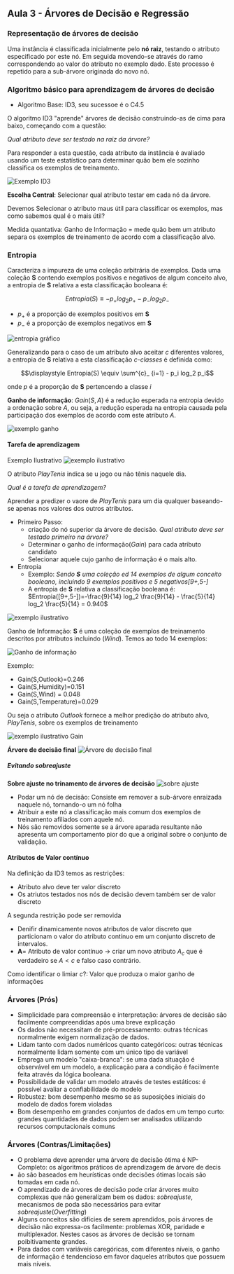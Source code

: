 ## Aula 3 - Árvores de Decisão e Regressão

### Representação de árvores de decisão

Uma instância é classificada inicialmente pelo **nó raiz**, testando o atributo especificado por este nó. Em seguida movendo-se através do ramo correspondendo ao valor do atributo no exemplo dado. Este processo é repetido para a sub-árvore originada do novo nó.

### Algoritmo básico para aprendizagem de árvores de decisão

* Algoritmo Base: ID3, seu sucessoe é o C4.5

O algoritmo ID3 "aprende" árvores de decisão construindo-as de cima para baixo, começando com a questão:

*Qual atributo deve ser testado na raiz da árvore?*

Para responder a esta questão, cada atributo da instância é avaliado usando um teste estatístico para determinar quão bem ele sozinho classifica os exemplos de treinamento.

![Exemplo ID3](./imagem/imagem01.png)

**Escolha Central**: Selecionar qual atributo testar em cada nó da árvore.

Devemos Selecionar o atributo maus útil para classificar os exemplos, mas como sabemos qual é o mais útil?

Medida quantativa: Ganho de Informação = mede quão bem um atributo separa os exemplos de treinamento de acordo com a classificação alvo.

### Entropia

Caracteriza a impureza de uma coleção arbitrária de exemplos. Dada uma coleção **S** contendo exemplos positivos e negativos de algum conceito alvo, a entropia de **S** relativa a esta classificação booleana é:

$$\displaystyle Entropia(S) \equiv -p_+ log_2 p_+ - p_- log_2 p_-$$

* $p_+$ é a proporção de exemplos positivos em **S**
* $p_-$ é a proporção de exemplos negativos em **S**

![entropia gráfico](./imagem/imagem02.png)

Generalizando para o caso de um atributo alvo aceitar *c* diferentes valores, a entropia de **S** relativa a esta classificação *c-classes* é definida como:

$$\displaystyle Entropia(S) \equiv \sum^{c}_ {i=1} - p_i log_2 p_i$$

onde $p$ é a proporção de **S** pertencendo a classe $i$

**Ganho de informação**: $Gain(S,A)$ é a redução esperada na entropia devido a ordenação sobre $A$, ou seja, a redução esperada na entropia causada pela participação dos exemplos de acordo com este atributo $A$.

![exemplo ganho](./imagem/imagem03.png)


#### Tarefa de aprendizagem

Exemplo Ilustrativo
![exemplo ilustrativo](./imagem/imagem04.png)

O atributo *PlayTenis* indica se u jogo ou não tênis naquele dia.

*Qual é a tarefa de aprendizagem?*

Aprender a predizer o vaore de *PlayTenis* para um dia qualquer baseando-se apenas nos valores dos outros atributos.

* Primeiro Passo: 
  * criação do nó superior da árvore de decisão. *Qual atributo deve ser testado primeiro na árvore?*
  * Determinar o ganho de informação(*Gain*) para cada atributo candidato
  * Selecionar aquele cujo ganho de informação é o mais alto.
* Entropia
  * Exemplo: *Sendo **S** uma coleção ed 14 exemplos de algum conceito booleano, incluindo 9 exemplos positivos e 5 negativos\[9+,5-\]* 
  * A entropia de **S** relativa a classificação booleana é: $Entropia([9+,5-])=-\frac{9}{14} log_2 \frac{9}{14} - \frac{5}{14} log_2 \frac{5}{14} = 0.940$

![exemplo ilustrativo](./imagem/imagem05.png)

Ganho de Informação: **S** é uma coleção de exemplos de treinamento descritos por atributos incluindo (*Wind*). Temos ao todo 14 exemplos:

![Ganho de informação](./imagem/imagem06.png)

Exemplo:
* Gain(S,Outlook)=0.246
* Gain(S,Humidity)=0.151
* Gain(S,Wind) = 0.048
* Gain(S,Temperature)=0.029

Ou seja o atributo *Outlook* fornece a melhor predição do atributo alvo, *PlayTenis*, sobre os exemplos de treinamento

![exemplo ilustrativo Gain](./imagem/imagem07.png)

**Árvore de decisão final**
![Árvore de decisão final](./imagem/imagem08.png)

##### Evitando sobreajuste

**Sobre ajuste no trinamento de árvores de decisão**
![sobre ajuste](./imagem/imagem09.png)

* Podar um nó de decisão: Consiste em remover a sub-árvore enraizada naquele nó, tornando-o um nó folha
* Atribuir a este nó a classificação mais comum dos exemplos de treinamento afiliados com aquele nó.
* Nós são removidos somente se a árvore aparada resultante não apresenta um comportamento pior do que a original sobre o conjunto de validação.

#### Atributos de Valor contínuo

Na definição da ID3 temos as restrições:

* Atributo alvo deve ter valor discreto
* Os atriutos testados nos nós de decisão devem também ser de valor discreto

A segunda restrição pode ser removida
* Denifir dinamicamente novos atributos de valor discreto que particionam o valor do atributo contínuo em um conjunto discreto de intervalos.
* **A**= Atributo de valor contínuo -> criar um novo atributo $A_c$ que é verdadeiro se $A \lt c$ e falso caso contrário.

Como identificar o limiar *c*?: Valor que produza o maior ganho de informações

### Árvores (Prós)

* Simplicidade para compreensão e interpretação: árvores de decisão são facilmente compreendidas após uma breve explicação
* Os dados não necessitam de pré-processamento: outras técnicas normalmente exigem normalização de dados.
* Lidam tanto com dados numéricos quanto categóricos: outras técnicas normalmente lidam somente com um único tipo de variável
* Emprega um modelo "caixa-branca": se uma dada situação é observável em um modelo, a explicação para a condição é facilmente feita através da lógica booleana.
* Possibilidade de validar um modelo através de testes estáticos: é possível avaliar a confiabilidade do modelo
* Robustez: bom desempenho mesmo se as suposições iniciais do modelo de dados forem violadas
* Bom desempenho em grandes conjuntos de dados em um tempo curto: grandes quantidades de dados podem ser analisados utilizando recursos computacionais comuns

### Árvores (Contras/Limitações)

* O problema deve aprender uma árvore de decisão ótima é NP-Completo: os algoritmos práticos de aprendizagem de árvore de decis
* ão são baseados em heurísticas onde decisões ótimas locais são tomadas em cada nó.
* O aprendizado de árvores de decisão pode criar árvores muito complexas que não generalizam bem os dados: *sobreajuste*, mecanismos de poda são necessários para evitar *sobreajuste*(*Overfitting*)
* Alguns conceitos são difícies de serem aprendidos, pois árvores de decisão não expressa-os facilmente: problemas XOR, paridade e multiplexador. Nestes casos as árvores de decisão se tornam poibitivamente grandes.
* Para dados com variáveis caregóricas, com diferentes níveis, o ganho de informação é tendencioso em favor daqueles atributos que possuem mais níveis.